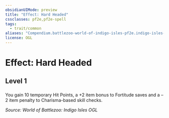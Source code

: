 ```yaml
---
obsidianUIMode: preview
title: "Effect: Hard Headed"
cssclasses: pf2e,pf2e-spell
tags:
  - trait/common
aliases: "Compendium.battlezoo-world-of-indigo-isles-pf2e.indigo-isles-effects.Item.NbSnt5tgY3veX5vP"
license: OGL
---
```

# Effect: Hard Headed
## Level 1
### 






You gain 10 temporary Hit Points, a +2 item bonus to Fortitude saves and a –2 item penalty to Charisma-based skill checks.

*Source: World of Battlezoo: Indigo Isles*
*OGL*